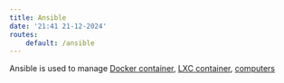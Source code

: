 ```yaml
---
title: Ansible
date: '21:41 21-12-2024'
routes:
    default: /ansible
---
```


Ansible is used to manage [Docker container](/docker), [LXC container](/lcx), [computers](/amd64-computers) 